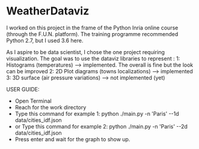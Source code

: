 # WeatherDataviz
I worked on this project in the frame of the Python Inria online course (through the F.U.N. platform). The training programme recommended Python 2.7, but I used 3.6 here. 

As I aspire to be data scientist, I chose the one project requiring visualization.
The goal was to use the dataviz libraries to represent :
1: Histograms (temperatures) --> implemented. The overall is fine but the look can be improved
2: 2D Plot diagrams (towns localizations) --> implemented
3: 3D surface (air pressure variations) --> not implemented (yet)

USER GUIDE:
- Open Terminal
- Reach for the work directory
- Type this command for example 1: python ./main.py -n 'Paris' --1d data/cities_idf.json
- or Type this command for example 2: python ./main.py -n 'Paris' --2d data/cities_idf.json
- Press enter and wait for the graph to show up.

